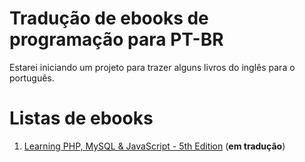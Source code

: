 # Tradução de ebooks de programação para PT-BR

Estarei iniciando um projeto para trazer alguns livros do inglês para o português.

# Listas de ebooks

1. [Learning PHP, MySQL & JavaScript - 5th Edition](example.com/this) (**em tradução**)
